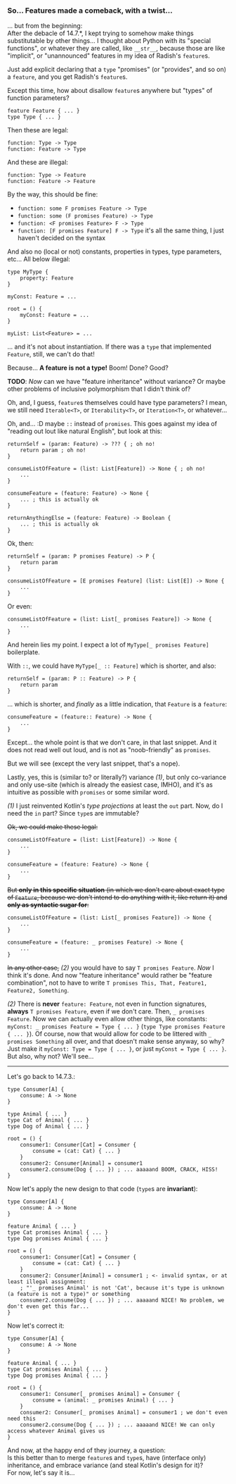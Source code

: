 ### So... Features made a comeback, with a twist...

... but from the beginning:\
After the debacle of 14.7.*, I kept trying to somehow make things substitutable by other things... I thought about Python with its "special functions",
or whatever they are called, like `__str__`, because those are like "implicit",
or "unannounced" features in my idea of Radish's `feature`s.

Just add explicit declaring that a `type` "promises" (or "provides", and so on) a `feature`,
and you get Radish's `feature`s.

Except this time, how about disallow `feature`s anywhere but "types" of function parameters?

```
feature Feature { ... }
type Type { ... }
```

Then these are legal:

```
function: Type -> Type
function: Feature -> Type
```

And these are illegal:

```
function: Type -> Feature
function: Feature -> Feature
```

By the way, this should be fine:
- `function: some F promises Feature -> Type`
- `function: some (F promises Feature) -> Type`
- `function: <F promises Feature> F -> Type`
- `function: [F promises Feature] F -> Type` it's all the same thing, I just haven't decided on the syntax


And also no (local or not) constants, properties in types, type parameters, etc... All below illegal:

```
type MyType {
    property: Feature
}

myConst: Feature = ...

root = () {
    myConst: Feature = ...
}

myList: List<Feature> = ...
```

... and it's not about instantiation. If there was a `type` that implemented `Feature`, still, we can't do that!

Because... **A feature is not a type!** Boom! Done? Good?

**TODO**: _Now_ can we have "feature inheritance" without variance?
Or maybe other problems of inclusive polymorphism that I didn't think of?

Oh, and, I guess, `feature`s themselves could have type parameters?
I mean, we still need `Iterable<T>`, or `Iterability<T>`, or `Iteration<T>`, or whatever...

Oh, and... :D maybe `::` instead of `promises`. This goes against my idea of "reading out lout like natural English", but look at this:

```
returnSelf = (param: Feature) -> ??? { ; oh no!
    return param ; oh no!
}

consumeListOfFeature = (list: List[Feature]) -> None { ; oh no!
    ...
}

consumeFeature = (feature: Feature) -> None {
    ... ; this is actually ok
}

returnAnythingElse = (feature: Feature) -> Boolean {
    ... ; this is actually ok
}
```

Ok, then:

```
returnSelf = (param: P promises Feature) -> P {
    return param
}

consumeListOfFeature = [E promises Feature] (list: List[E]) -> None {
    ...
}
```

Or even:

```
consumeListOfFeature = (list: List[_ promises Feature]) -> None {
    ...
}
```

And herein lies my point. I expect a lot of `MyType[_ promises Feature]` boilerplate.

With `::`, we could have `MyType[_ :: Feature]` which is shorter, and also:

```
returnSelf = (param: P :: Feature) -> P {
    return param
}
```

... which is shorter, and _finally_ as a little indication, that `Feature` is a `feature`:

```
consumeFeature = (feature:: Feature) -> None {
    ...
}
```

Except... the whole point is that we don't care, in that last snippet.
And it does not read well out loud, and is not as "noob-friendly" as `promises`.

But we will see (except the very last snippet, that's a nope).

Lastly, yes, this is (similar to? or literally?) variance _(1)_, but only co-variance and only use-site
(which is already the easiest case, IMHO), and it's as intuitive as possible with `promises` or some similar word.

_(1)_ I just reinvented Kotlin's _type projections_ at least the `out` part. Now, do I need the `in` part?
Since `type`s are immutable?

~~Ok, we could make these legal:~~

```
consumeListOfFeature = (list: List[Feature]) -> None {
    ...
}

consumeFeature = (feature: Feature) -> None {
    ...
}
```

~~But **only in this specific situation** (in which we don't care about exact type of `Feature`,
because we don't intend to do anything with it, like return it) and **only as syntactic sugar for**:~~

```
consumeListOfFeature = (list: List[_ promises Feature]) -> None {
    ...
}

consumeFeature = (feature: _ promises Feature) -> None {
    ...
}
```

~~In any other case,~~ _(2)_ you would have to say `T promises Feature`. _Now_ I think it's done.
And now "feature inheritance" would rather be "feature combination",
not to have to write `T promises This, That, Feature1, Feature2, Something`.

_(2)_ There is **never** `feature: Feature`, not even in function signatures, **always** `T promises Feature`,
even if we don't care. Then, `_ promises Feature`. Now we can actually even allow other things, like constants:
`myConst: _ promises Feature = Type { ... }` (`type Type promises Feature { ... }`).
Of course, now that would allow for code to be littered with `_ promises Something` all over,
and that doesn't make sense anyway, so why? Just make it `myConst: Type = Type { ... }`, or just `myConst = Type { ... }`.
But also, why not? We'll see...

----------

Let's go back to 14.7.3.:

```
type Consumer[A] {
    consume: A -> None
}

type Animal { ... }
type Cat of Animal { ... }
type Dog of Animal { ... }

root = () {
    consumer1: Consumer[Cat] = Consumer {
        consume = (cat: Cat) { ... }
    }
    consumer2: Consumer[Animal] = consumer1
    consumer2.consume(Dog { ... }) ; ... aaaaand BOOM, CRACK, HISS!
}
```

Now let's apply the new design to that code (`type`s are **invariant**):

```
type Consumer[A] {
    consume: A -> None
}

feature Animal { ... }
type Cat promises Animal { ... }
type Dog promises Animal { ... }

root = () {
    consumer1: Consumer[Cat] = Consumer {
        consume = (cat: Cat) { ... }
    }
    consumer2: Consumer[Animal] = consumer1 ; <- invalid syntax, or at least illegal assignment:
    ; "'_ promises Animal' is not 'Cat', because it's type is unknown (a feature is not a type)" or something
    consumer2.consume(Dog { ... }) ; ... aaaaand NICE! No problem, we don't even get this far...
}
```

Now let's correct it:

```
type Consumer[A] {
    consume: A -> None
}

feature Animal { ... }
type Cat promises Animal { ... }
type Dog promises Animal { ... }

root = () {
    consumer1: Consumer[_ promises Animal] = Consumer {
        consume = (animal: _ promises Animal) { ... }
    }
    consumer2: Consumer[_ promises Animal] = consumer1 ; we don't even need this
    consumer2.consume(Dog { ... }) ; ... aaaaand NICE! We can only access whatever Animal gives us
}
```

And now, at the happy end of they journey, a question:\
Is this better than to merge `feature`s and `type`s, have (interface only) inheritance, and embrace variance (and steal Kotlin's design for it)?\
For now, let's say it is...